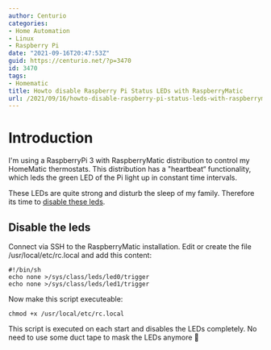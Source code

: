 ```yaml
---
author: Centurio
categories:
- Home Automation
- Linux
- Raspberry Pi
date: "2021-09-16T20:47:53Z"
guid: https://centurio.net/?p=3470
id: 3470
tags:
- Homematic
title: Howto disable Raspberry Pi Status LEDs with RaspberryMatic
url: /2021/09/16/howto-disable-raspberry-pi-status-leds-with-raspberrymatic/
---
```

# Introduction
I'm using a RaspberryPi 3 with RaspberryMatic distribution to control my HomeMatic thermostats. This distribution has a "heartbeat&#8220; functionality, which leds the green LED of the Pi light up in constant time intervals.

These LEDs are quite strong and disturb the sleep of my family. Therefore its time to [disable these leds](https://homematic-forum.de/forum/viewtopic.php?t=47186#p473755).

## Disable the leds

Connect via SSH to the RaspberryMatic installation. Edit or create the file /usr/local/etc/rc.local and add this content:

```
#!/bin/sh
echo none >/sys/class/leds/led0/trigger
echo none >/sys/class/leds/led1/trigger
```

Now make this script executeable:

```
chmod +x /usr/local/etc/rc.local
```

This script is executed on each start and disables the LEDs completely. No need to use some duct tape to mask the LEDs anymore 🙂